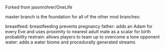 Forked from jasonrohrer/OneLife

master branch is the foundation for all of the other mod branches:

breastfeed: breastfeeding prevents pregnancy
father: adds an Adam for every Eve and uses proximity to nearest adult male as a scalar for birth probability
restrain: allows players to team up to overcome a lone opponent
water: adds a water biome and procedurally generated streams